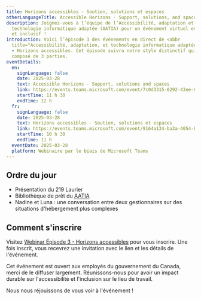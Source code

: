```yaml
---
title: Horizons accessibles - Soutien, solutions et espaces
otherLanguageTitle: Accessible Horizons - Support, solutions, and spaces
description: Joignez-vous à l’équipe de l’Accessibilité, adaptation et
  technologie informatique adaptée (AATIA) pour un événement virtuel engageant
  et inclusif !
introduction: Voici l’épisode 3 des événements en direct de <abbr
  title="Accessibilité, adaptation, et technologie informatique adaptée">l’AATIA
  - Horizons accessibles. Cet épisode suivra notre style distinctif qui est
  composé de 3 parties.
eventDetails:
  en:
    signLanguage: false
    date: 2025-03-28
    text: Accessible Horizons - Support, solutions and spaces
    link: https://events.teams.microsoft.com/event/7c0d3315-0292-43ee-8d2a-af6b3aaf3e42@d05bc194-94bf-4ad6-ae2e-1db0f2e38f5e
    startTime: 11 h 30
    endTime: 12 h
  fr:
    signLanguage: false
    date: 2025-03-28
    text: Horizons accessibles - Soutien, solutions et espaces
    link: https://events.teams.microsoft.com/event/9164a134-ba3a-4054-b917-886b7b558a4c@d05bc194-94bf-4ad6-ae2e-1db0f2e38f5e
    startTime: 10 h 30
    endTime: 11 h
  eventDate: 2025-03-28
  platform: Webinaire par le biais de Microsoft Teams
---
```

## Ordre du jour

* Présentation du 219 Laurier
* Bibliothèque de prêt du <abbr title="Accessibilité, adaptation et technologie informatique adaptée">AATIA</abbr>
* Nadine et Luna : une conversation entre deux gestionnaires sur des situations d'hébergement plus complexes 

## Comment s'inscrire

Visitez [Webinar Épisode 3 - Horizons accessibles](https://events.teams.microsoft.com/event/9164a134-ba3a-4054-b917-886b7b558a4c@d05bc194-94bf-4ad6-ae2e-1db0f2e38f5e) pour vous inscrire. Une fois inscrit, vous recevrez une invitation avec le lien et les détails de l'événement.

Cet événement est ouvert aux employés du gouvernement du Canada, merci de le diffuser largement. Réunissons-nous pour avoir un impact durable sur l'accessibilité et l'inclusion sur le lieu de travail.

Nous nous réjouissons de vous voir à l'événement !
